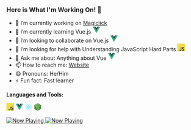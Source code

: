 ### Here is What I'm Working On! 👋



- 🔭 I’m currently working on [Magiclick](https://www.magiclick.com/)
- 🌱 I’m currently learning Vue.js <code><img height="20" src="https://raw.githubusercontent.com/github/explore/80688e429a7d4ef2fca1e82350fe8e3517d3494d/topics/vue/vue.png"></code>
- 👯 I’m looking to collaborate on Vue.js <code><img height="20" src="https://raw.githubusercontent.com/github/explore/80688e429a7d4ef2fca1e82350fe8e3517d3494d/topics/vue/vue.png"></code>
- 🤔 I’m looking for help with Understanding JavaScript Hard Parts <code><img height="20" src="https://raw.githubusercontent.com/github/explore/80688e429a7d4ef2fca1e82350fe8e3517d3494d/topics/javascript/javascript.png"></code>
- 💬 Ask me about Anything about Vue <code><img height="20" src="https://raw.githubusercontent.com/github/explore/80688e429a7d4ef2fca1e82350fe8e3517d3494d/topics/vue/vue.png"></code>
- 📫 How to reach me: [Website](https://focusthen.tech/)
- 😄 Pronouns: He/Him
- ⚡ Fun fact: Fast learner

**Languages and Tools:**  

<code><img height="20" src="https://raw.githubusercontent.com/github/explore/80688e429a7d4ef2fca1e82350fe8e3517d3494d/topics/javascript/javascript.png"></code>
<code><img height="20" src="https://raw.githubusercontent.com/github/explore/80688e429a7d4ef2fca1e82350fe8e3517d3494d/topics/vue/vue.png"></code>
<code><img height="20" src="https://raw.githubusercontent.com/github/explore/80688e429a7d4ef2fca1e82350fe8e3517d3494d/topics/react/react.png"></code>
<code><img height="20" src="https://raw.githubusercontent.com/github/explore/80688e429a7d4ef2fca1e82350fe8e3517d3494d/topics/nodejs/nodejs.png"></code>

<a href="https://focusthen-current-playing.vercel.app/?open">
    <img src="https://focusthen-current-playing.vercel.app//now-playing" width="256" height="64" alt="Now Playing">
</a>

<a href="focusthen.tech">
    <img src="https://focusthen-spotify.herokuapp.com/v2/current-playing" alt="Now Playing">
</a>
